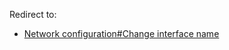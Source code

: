 Redirect to:

*   [Network configuration#Change interface name](/index.php/Network_configuration#Change_interface_name "Network configuration")